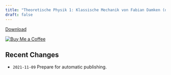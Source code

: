```yaml
---
title: "Theoretische Physik 1: Klassische Mechanik von Fabian Damken (deutsch)"
draft: false
---
```


[Download](theo1-summary.pdf)

[![Buy Me a Coffee](https://cdn.ko-fi.com/cdn/kofi1.png?v=3)](https://ko-fi.com/fdamken)

## Recent Changes
- `2021-11-09` Prepare for automatic publishing.
